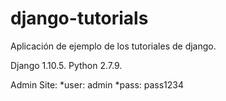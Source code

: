 # django-tutorials
Aplicación de ejemplo de los tutoriales de django.

Django 1.10.5.
Python 2.7.9.

Admin Site:
*user: admin
*pass: pass1234
